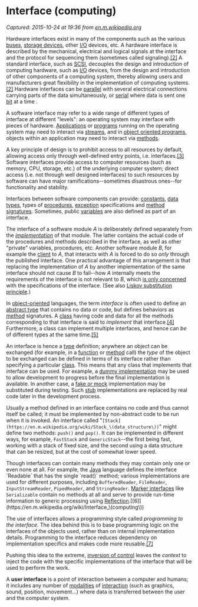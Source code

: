 # Interface (computing)

_Captured: 2015-10-24 at 19:36 from [en.m.wikipedia.org](https://en.m.wikipedia.org/wiki/Interface_(computing))_

Hardware interfaces exist in many of the components such as the various [buses](https://en.m.wikipedia.org/wiki/Bus_\(computing\)), [storage devices](https://en.m.wikipedia.org/wiki/Computer_data_storage), other [I/O](https://en.m.wikipedia.org/wiki/I/O) devices, etc. A hardware interface is described by the mechanical, electrical and logical signals at the interface and the protocol for sequencing them (sometimes called signaling).[[2]](https://en.m.wikipedia.org/wiki/Interface_\(computing\)) A standard interface, such as [SCSI](https://en.m.wikipedia.org/wiki/SCSI), decouples the design and introduction of computing hardware, such as [I/O](https://en.m.wikipedia.org/wiki/I/O) devices, from the design and introduction of other components of a computing system, thereby allowing users and manufacturers great flexibility in the implementation of computing systems.[[2]](https://en.m.wikipedia.org/wiki/Interface_\(computing\)) Hardware interfaces can be [parallel](https://en.m.wikipedia.org/wiki/Parallel_communication) with several electrical connections carrying parts of the data simultaneously, or [serial](https://en.m.wikipedia.org/wiki/Serial_communication) where data is sent one [bit](https://en.m.wikipedia.org/wiki/Bit) at a time .

A software interface may refer to a wide range of different types of interface at different "levels": an operating system may interface with pieces of hardware. [Applications](https://en.m.wikipedia.org/wiki/Application_software) or [programs](https://en.m.wikipedia.org/wiki/Computer_program) running on the operating system may need to interact via [streams](https://en.m.wikipedia.org/wiki/Stream_\(computing\)), and in [object oriented programs](https://en.m.wikipedia.org/wiki/Object-oriented_programming), objects within an application may need to interact via [methods](https://en.m.wikipedia.org/wiki/Method_\(computer_science\)).

A key principle of design is to prohibit access to all resources by default, allowing access only through well-defined entry points, i.e. interfaces.[[3]](https://en.m.wikipedia.org/wiki/Interface_\(computing\)) Software interfaces provide access to computer resources (such as memory, CPU, storage, etc.) of the underlying computer system; direct access (i.e. not through well designed interfaces) to such resources by software can have major ramifications--sometimes disastrous ones--for functionality and stability.

Interfaces between software components can provide: [constants](https://en.m.wikipedia.org/wiki/Constant_\(computer_science\)), [data types](https://en.m.wikipedia.org/wiki/Data_type), types of [procedures](https://en.m.wikipedia.org/wiki/Subroutine), [exception](https://en.m.wikipedia.org/wiki/Exception_handling) specifications and [method signatures](https://en.m.wikipedia.org/wiki/Method_signature). Sometimes, public [variables](https://en.m.wikipedia.org/wiki/Variable_\(programming\)) are also defined as part of an interface.

The interface of a software module _A_ is deliberately defined separately from the _[implementation](https://en.m.wikipedia.org/wiki/Implementation)_ of that module. The latter contains the actual code of the procedures and methods described in the interface, as well as other "private" variables, procedures, etc. Another software module _B_, for example the [client](https://en.m.wikipedia.org/wiki/Client_\(computing\)) to _A_, that interacts with _A_ is forced to do so _only_ through the published interface. One practical advantage of this arrangement is that replacing the implementation of _A_ by another implementation of the same interface should not cause _B_ to fail--how _A_ internally meets the requirements of the interface is not relevant to _B_, which [is only concerned](https://en.m.wikipedia.org/wiki/Separation_of_concerns) with the specifications of the interface. (See also [Liskov substitution principle](https://en.m.wikipedia.org/wiki/Liskov_substitution_principle).)

In [object-oriented](https://en.m.wikipedia.org/wiki/Object-oriented) languages, the term _interface_ is often used to define an [abstract type](https://en.m.wikipedia.org/wiki/Abstract_data_type) that contains no data or code, but defines behaviors as [method](https://en.m.wikipedia.org/wiki/Method_\(computer_science\)) signatures. A [class](https://en.m.wikipedia.org/wiki/Class_\(computer_science\)) having code and data for all the methods corresponding to that interface is said to _implement_ that interface.[[4]](https://en.m.wikipedia.org/wiki/Interface_\(computing\)) Furthermore, a class can implement multiple interfaces, and hence can _be_ of different types at the same time.[[5]](https://en.m.wikipedia.org/wiki/Interface_\(computing\))

An interface is hence a [type](https://en.m.wikipedia.org/wiki/Data_type) definition; anywhere an object can be exchanged (for example, in a [function](https://en.m.wikipedia.org/wiki/Function_\(computer_science\)) or [method](https://en.m.wikipedia.org/wiki/Method_\(computer_science\)) call) the _type_ of the object to be exchanged can be defined in terms of its interface rather than specifying a particular [class](https://en.m.wikipedia.org/wiki/Class_\(computer_science\)). This means that any class that implements that interface can be used. For example, a [dummy implementation](https://en.m.wikipedia.org/wiki/Skeleton_\(computer_programming\)) may be used to allow development to progress before the final implementation is available. In another case, a [fake or mock](https://en.m.wikipedia.org/wiki/Test-driven_development) implementation may be substituted during testing. Such [stub](https://en.m.wikipedia.org/wiki/Method_stub) implementations are replaced by real code later in the development process.

Usually a method defined in an interface contains no code and thus cannot itself be called; it must be implemented by non-abstract code to be run when it is invoked. An interface called "`[Stack](https://en.m.wikipedia.org/wiki/Stack_\(data_structure\))`" might define two methods: `push()` and `pop()`. It can be implemented in different ways, for example, `FastStack` and `GenericStack`--the first being fast, working with a stack of fixed size, and the second using a data structure that can be resized, but at the cost of somewhat lower speed.

Though interfaces can contain many methods they may contain only one or even none at all. For example, the [Java](https://en.m.wikipedia.org/wiki/Java_\(programming_language\)) language defines the interface `Readable` that has the single `read()` method; various implementations are used for different purposes, including `BufferedReader`, `FileReader`, `InputStreamReader`, `PipedReader`, and `StringReader`. [Marker interfaces](https://en.m.wikipedia.org/wiki/Marker_interface_pattern) like `Serializable` contain no methods at all and serve to provide run-time information to generic processing using [Reflection](https://en.m.wikipedia.org/wiki/Reflection_\(computer_programming\)).[[6]](https://en.m.wikipedia.org/wiki/Interface_\(computing\))

The use of interfaces allows a programming style called _programming to the interface_. The idea behind this is to base programming logic on the interfaces of the objects used, rather than on internal implementation details. Programming to the interface reduces dependency on implementation specifics and makes code more reusable.[[7]](https://en.m.wikipedia.org/wiki/Interface_\(computing\))

Pushing this idea to the extreme, [inversion of control](https://en.m.wikipedia.org/wiki/Inversion_of_control) leaves the _context_ to inject the code with the specific implementations of the interface that will be used to perform the work.

A **user interface** is a point of interaction between a computer and humans; it includes any number of [modalities](https://en.m.wikipedia.org/wiki/Modality_\(human%E2%80%93computer_interaction\)) of [interaction](https://en.m.wikipedia.org/wiki/Human-computer_interaction) (such as graphics, sound, position, movement...) where data is transferred between the user and the computer system.
